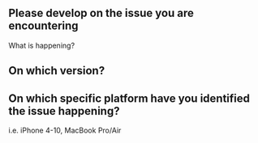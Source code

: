 ## Please develop on the issue you are encountering

What is happening?

## On which version?

## On which specific platform have you identified the issue happening?
i.e. iPhone 4-10, MacBook Pro/Air

